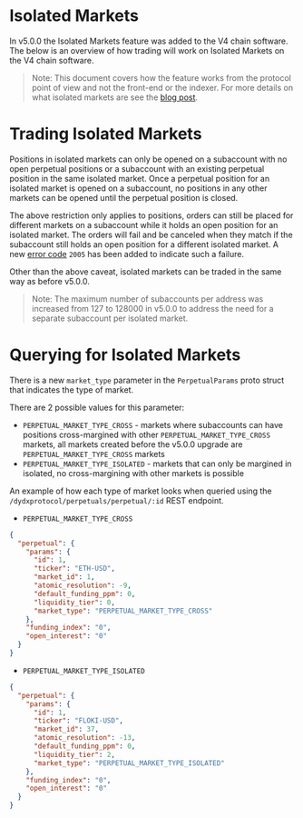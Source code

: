 # Isolated Markets

In v5.0.0 the Isolated Markets feature was added to the V4 chain software. The below is an overview of how trading will work on Isolated Markets on the V4 chain software.

>Note: This document covers how the feature works from the protocol point of view and not the front-end or the indexer. For more details on what isolated markets are see the [blog post](https://dydx.exchange/blog/introducing-isolated-markets-and-isolated-margin).

# Trading Isolated Markets

Positions in isolated markets can only be opened on a subaccount with no open perpetual positions or a subaccount with an existing perpetual position in the same isolated market. Once a perpetual position for an isolated market is opened on a subaccount, no positions in any other markets can be opened until the perpetual position is closed.

The above restriction only applies to positions, orders can still be placed for different markets on a subaccount while it holds an open position for an isolated market. The orders will fail and be canceled when they match if the subaccount still holds an open position for a different isolated market. A new [error code](https://github.com/dydxprotocol/v4-chain/blob/protocol/v5.0.0/protocol/x/clob/types/errors.go#L364-L368) `2005` has been added to indicate such a failure.

Other than the above caveat, isolated markets can be traded in the same way as before v5.0.0. 

>Note: The maximum number of subaccounts per address was increased from 127 to 128000 in v5.0.0 to address the need for a separate subaccount per isolated market.


# Querying for Isolated Markets

There is a new `market_type` parameter in the `PerpetualParams` proto struct that indicates the type of market. 

There are 2 possible values for this parameter:

- `PERPETUAL_MARKET_TYPE_CROSS` - markets where subaccounts can have positions cross-margined with other `PERPETUAL_MARKET_TYPE_CROSS` markets, all markets created before the v5.0.0 upgrade are `PERPETUAL_MARKET_TYPE_CROSS` markets
- `PERPETUAL_MARKET_TYPE_ISOLATED` - markets that can only be margined in isolated, no cross-margining with other markets is possible

An example of how each type of market looks when queried using the `/dydxprotocol/perpetuals/perpetual/:id` REST endpoint.

- `PERPETUAL_MARKET_TYPE_CROSS`

```json
{
  "perpetual": {
    "params": {
      "id": 1,
      "ticker": "ETH-USD",
      "market_id": 1,
      "atomic_resolution": -9,
      "default_funding_ppm": 0,
      "liquidity_tier": 0,
      "market_type": "PERPETUAL_MARKET_TYPE_CROSS"
    },
    "funding_index": "0",
    "open_interest": "0"
  }
}
```

- `PERPETUAL_MARKET_TYPE_ISOLATED`

```json
{
  "perpetual": {
    "params": {
      "id": 1,
      "ticker": "FLOKI-USD",
      "market_id": 37,
      "atomic_resolution": -13,
      "default_funding_ppm": 0,
      "liquidity_tier": 2,
      "market_type": "PERPETUAL_MARKET_TYPE_ISOLATED"
    },
    "funding_index": "0",
    "open_interest": "0"
  }
}
```
